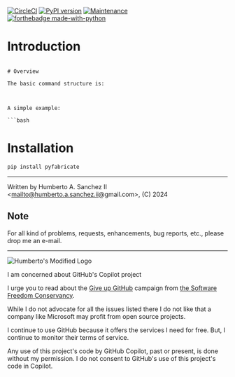 
[![CircleCI](https://dl.circleci.com/status-badge/img/gh/hasii2011/pygh2md/tree/master.svg?style=shield)](https://dl.circleci.com/status-badge/redirect/gh/hasii2011/pygh2md/tree/master)
[![PyPI version](https://badge.fury.io/py/pygh2md.svg)](https://badge.fury.io/py/pygh2md)
[![Maintenance](https://img.shields.io/badge/Maintained%3F-yes-green.svg)](https://GitHub.com/Naereen/StrapDown.js/graphs/commit-activity)
[![forthebadge made-with-python](http://ForTheBadge.com/images/badges/made-with-python.svg)](https://www.python.org/)

# Introduction

```

# Overview

The basic command structure is:

```

```


A simple example:

```bash

```

# Installation

```bash
pip install pyfabricate
```

___

Written by Humberto A. Sanchez II <mailto@humberto.a.sanchez.ii@gmail.com>, (C) 2024


## Note
For all kind of problems, requests, enhancements, bug reports, etc.,
please drop me an e-mail.


------


![Humberto's Modified Logo](https://raw.githubusercontent.com/wiki/hasii2011/gittodoistclone/images/SillyGitHub.png)

I am concerned about GitHub's Copilot project



I urge you to read about the
[Give up GitHub](https://GiveUpGitHub.org) campaign from
[the Software Freedom Conservancy](https://sfconservancy.org).

While I do not advocate for all the issues listed there I do not like that
a company like Microsoft may profit from open source projects.

I continue to use GitHub because it offers the services I need for free.  But, I continue
to monitor their terms of service.

Any use of this project's code by GitHub Copilot, past or present, is done
without my permission.  I do not consent to GitHub's use of this project's
code in Copilot.
